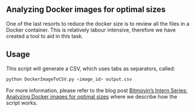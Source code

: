 ## Analyzing Docker images for optimal sizes

One of the last resorts to reduce the docker size is to review all the files in a Docker container. This is relatively labour intensive, therefore we have created a tool to aid in this task.

## Usage

This script will generate a CSV, which uses tabs as separators, called:
```sh
python DockerImageToCSV.py <image_id> output.csv
```

For more information, please refer to the blog post [Bitmovin’s Intern Series: 
Analyzing Docker images for optimal sizes](https://bitmovin.com/docker-images-layers/) where we describe how the script works.